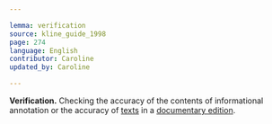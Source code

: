 ```yaml
---

lemma: verification
source: kline_guide_1998
page: 274
language: English
contributor: Caroline
updated_by: Caroline

---
```


**Verification.** Checking the accuracy of the contents of informational annotation or the accuracy of [texts](text.html) in a [documentary edition](editingDocumentary).
